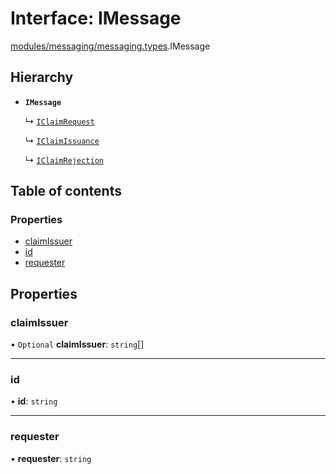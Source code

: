 # Interface: IMessage

[modules/messaging/messaging.types](../modules/modules_messaging_messaging_types.md).IMessage

## Hierarchy

- **`IMessage`**

  ↳ [`IClaimRequest`](modules_claims_claims_types.IClaimRequest.md)

  ↳ [`IClaimIssuance`](modules_claims_claims_types.IClaimIssuance.md)

  ↳ [`IClaimRejection`](modules_claims_claims_types.IClaimRejection.md)

## Table of contents

### Properties

- [claimIssuer](modules_messaging_messaging_types.IMessage.md#claimissuer)
- [id](modules_messaging_messaging_types.IMessage.md#id)
- [requester](modules_messaging_messaging_types.IMessage.md#requester)

## Properties

### claimIssuer

• `Optional` **claimIssuer**: `string`[]

___

### id

• **id**: `string`

___

### requester

• **requester**: `string`
